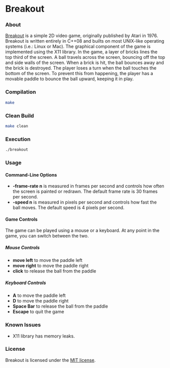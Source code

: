 # Breakout
### About
[Breakout](http://en.wikipedia.org/wiki/Breakout_(video_game)) is a simple 2D video game, originally published by Atari in 1976. Breakout is written entirely in C++08 and builts on most UNIX-like operating systems (i.e.: Linux or Mac). The graphical component of the game is implemented using the X11 library. In the game, a layer of bricks lines the top third of the screen. A ball travels across the screen, bouncing off the top and side walls of the screen. When a brick is hit, the ball bounces away and the brick is destroyed. The player loses a turn when the ball touches the bottom of the screen. To prevent this from happening, the player has a movable paddle to bounce the ball upward, keeping it in play.

### Compilation
```Bash
make
```

### Clean Build
```Bash
make clean
```

### Execution
```Bash
./breakout
```

### Usage
#### Command-Line Options
- **-frame-rate n** is measured in frames per second and controls how often the screen is painted or redrawn. The default frame rate is 30 frames per second.
- **-speed n** is measured in pixels per second and controls how fast the ball moves. The default speed is 4 pixels per second.

#### Game Controls
The game can be played using a mouse or a keyboard. At any point in the game, you can switch between the two.

##### Mouse Controls
- **move left** to move the paddle left
- **move right** to move the paddle right
- **click** to release the ball from the paddle

##### Keyboard Controls
- **A** to move the paddle left
- **D** to move the paddle right
- **Space Bar** to release the ball from the paddle
- **Escape** to quit the game

### Known Issues
- X11 library has memory leaks.

### License
Breakout is licensed under the [MIT license](https://github.com/elailai94/Breakout/blob/master/LICENSE.md).

